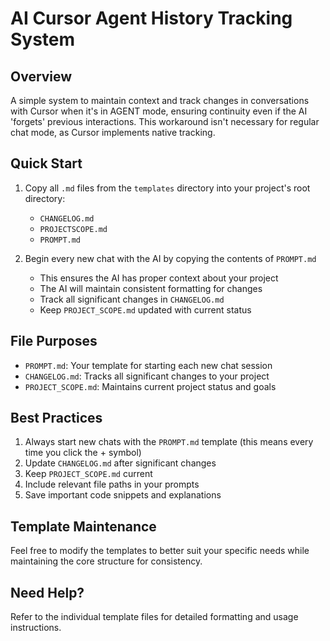 # AI Cursor Agent History Tracking System

## Overview
A simple system to maintain context and track changes in conversations with Cursor when it's in AGENT mode, ensuring continuity even if the AI 'forgets' previous interactions. This workaround isn't necessary for regular chat mode, as Cursor implements native tracking.

## Quick Start
1. Copy all `.md` files from the `templates` directory into your project's root directory:
   - `CHANGELOG.md`
   - `PROJECTSCOPE.md`
   - `PROMPT.md`

2. Begin every new chat with the AI by copying the contents of `PROMPT.md`
   - This ensures the AI has proper context about your project
   - The AI will maintain consistent formatting for changes
   - Track all significant changes in `CHANGELOG.md`
   - Keep `PROJECT_SCOPE.md` updated with current status

## File Purposes
- `PROMPT.md`: Your template for starting each new chat session
- `CHANGELOG.md`: Tracks all significant changes to your project
- `PROJECT_SCOPE.md`: Maintains current project status and goals

## Best Practices
1. Always start new chats with the `PROMPT.md` template (this means every time you click the + symbol)
2. Update `CHANGELOG.md` after significant changes
3. Keep `PROJECT_SCOPE.md` current
4. Include relevant file paths in your prompts
5. Save important code snippets and explanations

## Template Maintenance
Feel free to modify the templates to better suit your specific needs while maintaining the core structure for consistency.

## Need Help?
Refer to the individual template files for detailed formatting and usage instructions.
